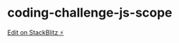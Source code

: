 # coding-challenge-js-scope

[Edit on StackBlitz ⚡️](https://stackblitz.com/edit/coding-challenge-js-scope)
